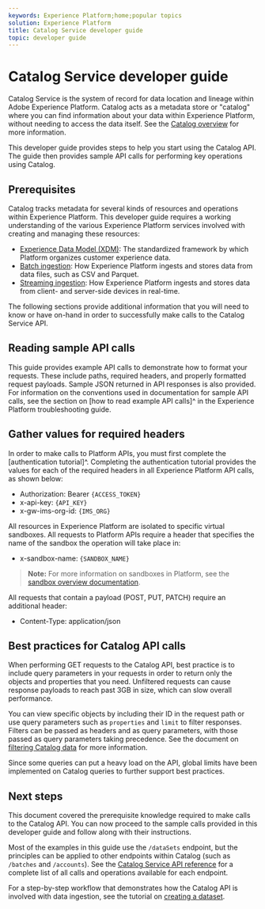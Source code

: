 ```yaml
---
keywords: Experience Platform;home;popular topics
solution: Experience Platform
title: Catalog Service developer guide
topic: developer guide
---
```


# Catalog Service developer guide

Catalog Service is the system of record for data location and lineage within Adobe Experience Platform. Catalog acts as a metadata store or "catalog" where you can find information about your data within Experience Platform, without needing to access the data itself. See the [Catalog overview](../home.md) for more information.

This developer guide provides steps to help you start using the Catalog API. The guide then provides sample API calls for performing key operations using Catalog.

## Prerequisites

Catalog tracks metadata for several kinds of resources and operations within Experience Platform. This developer guide requires a working understanding of the various Experience Platform services involved with creating and managing these resources:

* [Experience Data Model (XDM)](../../xdm/home.md): The standardized framework by which Platform organizes customer experience data.
* [Batch ingestion](../../ingestion/batch-ingestion/overview.md): How Experience Platform ingests and stores data from data files, such as CSV and Parquet.
* [Streaming ingestion](../../ingestion/streaming-ingestion/overview.md): How Experience Platform ingests and stores data from client- and server-side devices in real-time.

The following sections provide additional information that you will need to know or have on-hand in order to successfully make calls to the Catalog Service API.

## Reading sample API calls

This guide provides example API calls to demonstrate how to format your requests. These include paths, required headers, and properly formatted request payloads. Sample JSON returned in API responses is also provided. For information on the conventions used in documentation for sample API calls, see the section on [how to read example API calls]^ in the Experience Platform troubleshooting guide.

## Gather values for required headers

In order to make calls to Platform APIs, you must first complete the [authentication tutorial]^. Completing the authentication tutorial provides the values for each of the required headers in all Experience Platform API calls, as shown below:

* Authorization: Bearer `{ACCESS_TOKEN}`
* x-api-key: `{API_KEY}`
* x-gw-ims-org-id: `{IMS_ORG}`

All resources in Experience Platform are isolated to specific virtual sandboxes. All requests to Platform APIs require a header that specifies the name of the sandbox the operation will take place in:

* x-sandbox-name: `{SANDBOX_NAME}`

> **Note:** For more information on sandboxes in Platform, see the [sandbox overview documentation](../../sandboxes/home.md). 

All requests that contain a payload (POST, PUT, PATCH) require an additional header:

* Content-Type: application/json

## Best practices for Catalog API calls

When performing GET requests to the Catalog API, best practice is to include query parameters in your requests in order to return only the objects and properties that you need. Unfiltered requests can cause response payloads to reach past 3GB in size, which can slow overall performance.

You can view specific objects by including their ID in the request path or use query parameters such as `properties` and `limit` to filter responses. Filters can be passed as headers and as query parameters, with those passed as query parameters taking precedence. See the document on [filtering Catalog data](filter-data.md) for more information.

Since some queries can put a heavy load on the API, global limits have been implemented on Catalog queries to further support best practices.

## Next steps

This document covered the prerequisite knowledge required to make calls to the Catalog API. You can now proceed to the sample calls provided in this developer guide and follow along with their instructions.

Most of the examples in this guide use the `/dataSets` endpoint, but the principles can be applied to other endpoints within Catalog (such as `/batches` and `/accounts`). See the [Catalog Service API reference](https://www.adobe.io/apis/experienceplatform/home/api-reference.html#!acpdr/swagger-specs/catalog.yaml) for a complete list of all calls and operations available for each endpoint.

For a step-by-step workflow that demonstrates how the Catalog API is involved with data ingestion, see the tutorial on [creating a dataset](../../tutorials/creating_a_dataset_tutorial/creating_a_dataset_tutorial.md).
